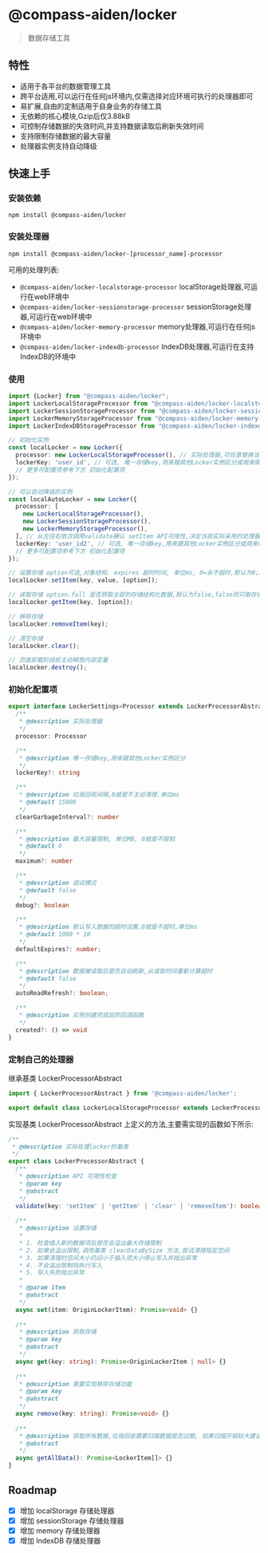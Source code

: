 # @compass-aiden/locker
> 数据存储工具

## 特性

* 适用于各平台的数据管理工具
* 跨平台适用,可以运行在任何js环境内,仅需选择对应环境可执行的处理器即可
* 易扩展,自由的定制适用于自身业务的存储工具
* 无依赖的核心模块,Gzip后仅3.88kB
* 可控制存储数据的失效时间,并支持数据读取后刷新失效时间
* 支持限制存储数据的最大容量
* 处理器实例支持自动降级

## 快速上手

### 安装依赖

`npm install @compass-aiden/locker`

### 安装处理器

`npm install @compass-aiden/locker-[processor_name]-processor`

可用的处理列表:

* `@compass-aiden/locker-localstorage-processor` localStorage处理器,可运行在web环境中
* `@compass-aiden/locker-sessionstorage-processor` sessionStorage处理器,可运行在web环境中
* `@compass-aiden/locker-memory-processor` memory处理器,可运行在任何js环境中
* `@compass-aiden/locker-indexdb-processor` IndexDB处理器,可运行在支持IndexDB的环境中

### 使用

```typescript
import {Locker} from "@compass-aiden/locker";
import LockerLocalStorageProcessor from "@compass-aiden/locker-localstorage-processor";
import LockerSessionStorageProcessor from "@compass-aiden/locker-sessionstorage-processor";
import LockerMemoryStorageProcessor from "@compass-aiden/locker-memory-processor";
import LockerIndexDBStorageProcessor from "@compass-aiden/locker-indexdb-processor";

// 初始化实例
const localLocker = new Locker({
  processor: new LockerLocalStorageProcessor(), // 实际处理器,可任意替换当前环境可用的处理器
  lockerKey: 'user_id', // 可选, 唯一存储key,用来跟其他Locker实例区分或用来隔离用户数据
  // 更多可配置项参考下方 初始化配置项
});

// 可以自动降级的实例
const localAutoLocker = new Locker({
  processor: [
    new LockerLocalStorageProcessor(),
    new LockerSessionStorageProcessor(),
    new LockerMemoryStorageProcessor(),
  ], // 从左往右依次调用validate确认 setItem API可用性,决定当前实际采用的处理器
  lockerKey: 'user_id2', // 可选, 唯一存储key,用来跟其他Locker实例区分或用来隔离用户数据
  // 更多可配置项参考下方 初始化配置项
});

// 设置存储 option可选,对象结构. expires 超时时间, 单位ms, 0=永不超时,默认为0;autoReadRefresh 数据被读取后自动刷新超时时间,默认为false
localLocker.setItem(key, value, [option]);

// 读取存储 option.full 是否获取全部的存储结构化数据,默认为false,false则只取存储的value数据
localLocker.getItem(key, [option]);

// 移除存储
localLocker.removeItem(key);

// 清空存储
localLocker.clear();

// 页面卸载阶段前主动释放内部变量
localLocker.destroy();
```

### 初始化配置项

```typescript
export interface LockerSettings<Processor extends LockerProcessorAbstract> {
  /**
   * @description 实际处理器
   */
  processor: Processor

  /**
   * @description 唯一存储key,用来跟其他Locker实例区分
   */
  lockerKey?: string

  /**
   * @description 垃圾回收间隔,0就是不主动清理,单位ms
   * @default 15000
   */
  clearGarbageInterval?: number

  /**
   * @description 最大容量限制, 单位MB, 0就是不限制
   * @default 0
   */
  maximum?: number

  /**
   * @description 调试模式
   * @default false
   */
  debug?: boolean

  /**
   * @description 默认写入数据的超时设置,0就是不超时,单位ms
   * @default 1000 * 10
   */
  defaultExpires?: number;

  /**
   * @description 数据被读取后是否自动刷新,从读取时间重新计算超时
   * @default false
   */
  autoReadRefresh?: boolean;

  /**
   * @description 实例创建完成后的回调函数
   */
  created?: () => void
}
```

### 定制自己的处理器

继承基类 LockerProcessorAbstract

```typescript
import { LockerProcessorAbstract } from '@compass-aiden/locker';

export default class LockerLocalStorageProcessor extends LockerProcessorAbstract {}
```

实现基类 LockerProcessorAbstract 上定义的方法,主要需实现的函数如下所示:

```typescript
/**
 * @description 实际处理locker的基类
 */
export class LockerProcessorAbstract {
  /**
   * @description API 可用性检查
   * @param key
   * @abstract
   */
  validate(key: 'setItem' | 'getItem' | 'clear' | 'removeItem'): boolean {}
  
  /**
   * @description 设置存储
   *
   * 1. 检查插入新的数据项后是否会溢出最大存储限制
   * 2. 如果会溢出限制,调用基类 clearDataBySize 方法,尝试清理指定空间
   * 3. 如果清理的空间大小仍旧小于插入项大小停止写入并抛出异常
   * 4. 不会溢出限制则执行写入
   * 5. 写入失败抛出异常
   *
   * @param item
   * @abstract
   */
  async set(item: OriginLockerItem): Promise<void> {}
  
  /**
   * @description 获取存储
   * @param key
   * @abstract
   */
  async get(key: string): Promise<OriginLockerItem | null> {}
  
  /**
   * @description 需要实现移除存储功能
   * @param key
   * @abstract
   */
  async remove(key: string): Promise<void> {}
  
  /**
   * @description 获取所有数据,垃圾回收需要扫描数据是否过期, 如果扫描开销较大建议根据实际情况返回计算属性或缓存结果集
   * @abstract
   */
  async getAllData(): Promise<LockerItem[]> {}
}

```

## Roadmap

- [x] 增加 localStorage 存储处理器
- [x] 增加 sessionStorage 存储处理器
- [x] 增加 memory 存储处理器
- [x] 增加 IndexDB 存储处理器
